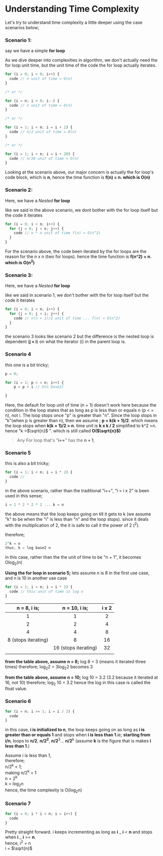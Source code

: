 # Understanding Time Complexity

Let's try to understand time complexity a little deeper using the case scenarios below;

### Scenario 1:

say we have a simple **for loop**

As we dive deeper into complexities in algorithm, we don't actually need the for loop unit time, but the unit time of the code the for loop actually iterates.

```js
for (i = 0; i < 0; i++) {
  code // n unit of time = O(n)
}

/* or */

for (i = n; i > 0; i--) {
  code // n unit of time = O(n)
}

/* or */

for (i = 1; i < n; i = i + 2) {
  code // n/2 unit of time = O(n)
}

/* or */

for (i = 1; i < n; i = i + 20) {
  code // n/20 unit of time = O(n)
}
```

Looking at the scenario above, our major concern is actually the for loop's code block, which is **n**, hence the time function is **f(n) = n. which is O(n)**

### Scenario 2:

Here, we have a _Nested_ **for loop**

like we said in the above scenario, we dont bother with the for loop itself but the code it iterates

```js
for (i = 0; i < n; i++) {
  for (j = 0; j < n; j++) {
    code // n * n unit of time f(n) = O(n^2)
  }
}
```

For the scenario above, the code been iterated by the for loops are the reason for the n x n (two for loops). hence the time function is **f(n^2) = n. which is O(n<sup>2</sup>)**

### Scenario 3:

Here, we have a _Nested_ **for loop**

like we said in scenario 1, we don't bother with the for loop itself but the code it iterates

```js
for (i = 0; i < n; i++) {
  for (j = 0; j < i; j++) {
    code // n(n + 1)/2 unit of time ... f(n) = O(n^2)
  }
}
```

the scenario 3 looks like scenario 2 but the difference is the nested loop is dependent (**j < i**) on what the iterator (i) in the parent loop is.

### Scenario 4

this one is a bit tricky;

```js
p = 0;

for (i = 1; p < = n; i++) {
    p = p + i // O(n base2)

}
```

Here, the default for loop unit of time (n + 1) doesn't work here because the condition in the loop states that as long as p is less than or equals n (p < = n), not i. The loop stops once "p" is greater than "n". Since the loop stops in "k"(when p is greater than n), then we assume ;
**p = k(k + 1)/2**. which means the loop stops when **k(k + 1)/2 > n**.
time unit is **k x k / 2** simplified to k^2 >n. hence "k >$\sqrt{n}$ ". which is still called **O($\sqrt{n}$)**

> Any For loop that's "**i++**" has the **n + 1**,

### Scenario 5

this is also a bit tricky;

```js
for (i = 1; i < n; i = i * 2) {
  code //
}
```

in the above scenario, rather than the traditional "i++", "i = i x 2" is been used in this sense;

```js
i = 1 * 2 * 2 * 2 ... k = n
```

the above means that the loop keeps going on till it gets to k (we assume "k" to be when the "i" is less than "n" and the loop stops).
since it deals with the multiplication of 2, the it is safe to call it the power of 2 (<sup>2</sup>).

therefore;

```js
2^k = n
thus; k = log base2 n
```

in this case, rather than the the unit of time to be "n + 1", it becomes Olog<sub>2</sub>(n)

**Using the for loop in scenario 5;**
lets assume n is 8 in the first use case, and n is 10 in another use case

```js
for (i = 1; i < n; i = i * 2) {
  code // this unit of time is log n
}
```

|  **n = 8, i is;**   |  **n = 10, i is;**   | **i x 2** |
| :-----------------: | :------------------: | :-------: |
|          1          |          1           |     2     |
|          2          |          2           |     4     |
|          4          |          4           |     8     |
| 8 (stops iterating) |          8           |    16     |
|                     | 16 (stops iterating) |    32     |
|                     |                      |           |

**from the table above, assume n = 8;**
log 8 = 3 (means it iterated three times)
therefore;
log<sub>2</sub>2 = 3log<sub>2</sub>2 becomes 3

**from the table above, assume n = 10;**
log 10 = 3.2 (3.2 because it iterated at 16, not 10)
therefore;
log<sub>2</sub> 10 = 3.2
hence the log in this case is called the float value.

### Scenario 6

```js
for (i = n; i >= 1; i = i / 2) {
  code
}
```

in this case, **i is initialized to n**, the loop keeps going on as long as **i is greater than or equals 1** and stops when **i is less than 1**.ie;
**starting from i/n**, loops to **n/2**, **n/2<sup>2</sup>**, **n/2**<sup>3</sup>... **n/2**<sup>k</sup> (assume **k** is the figure that is makes **i less than 1**.)

Assume i is less than 1,\
therefore;\
n/2<sup>k</sup> < 1;\
making n/2<sup>k</sup> = 1\
n = 2<sup>k</sup>\
k = log<sub>2</sub>n\
hence, the time complexity is O(log<sub>2</sub>n)

### Scenario 7

```js
for (i = 0; i * i < n; i = i++) {
  code
}
```

Pretty straight forward.
i keeps incrementing as long as **i** _ **i** < **n** and stops when **i** _ **i** >= **n**.\
hence, i<sup>2</sup> = n\
i = $\sqrt{n}$

